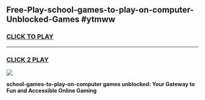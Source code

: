 
## Free-Play-school-games-to-play-on-computer-Unblocked-Games #ytmww
<h3>
<a href="https://news.freeplayer.one?title=school-games-to-play-on-computer&ref=8M">CLICK TO PLAY</a></h3>
<hr>

<h3>
<a href="https://news.freeplayer.one?title=school-games-to-play-on-computer&ref=8M">CLICK 2 PLAY</a>
  
</h3>

<a href="https://news.freeplayer.one?title=school-games-to-play-on-computer&ref=8M"><img src="https://clearcache.store/games.png"></a>


**school-games-to-play-on-computer games unblocked: Your Gateway to Fun and Accessible Online Gaming**
